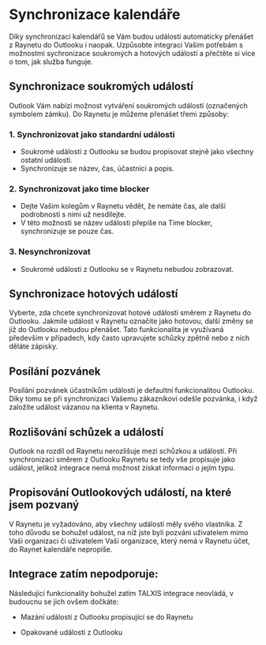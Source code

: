 # Synchronizace kalendáře

Díky synchronizaci kalendářů se Vám budou události automaticky přenášet z Raynetu do Outlooku i naopak. Uzpůsobte integraci Vašim potřebám s možnostmi sychronizace soukromých a hotových událostí a přečtěte si více o tom, jak služba funguje.

## Synchronizace soukromých událostí
Outlook Vám nabízí možnost vytváření soukromých událostí (označených symbolem zámku). Do Raynetu je můžeme přenášet třemi způsoby:

### 1. Synchronizovat jako standardní události
- Soukromé události z Outlooku se budou propisovat stejně jako všechny ostatní události.
- Synchronizuje se název, čas, účastníci a popis.

### 2. Synchronizovat jako time blocker
- Dejte Vašim kolegům v Raynetu vědět, že nemáte čas, ale další podrobnosti s nimi už nesdílejte.
- V této možnosti se název události přepíše na Time blocker, synchronizuje se pouze čas.

### 3.	Nesynchronizovat
- Soukromé události z Outlooku se v Raynetu nebudou zobrazovat.

## Synchronizace hotových událostí
Vyberte, zda chcete synchronizovat hotové události směrem z Raynetu do Outlooku. Jakmile událost v Raynetu označite jako hotovou, další změny se již do Outlooku nebudou přenášet. Tato funkcionalita je využívaná především v případech, kdy často upravujete schůzky zpětně nebo z nich děláte zápisky.

## Posílání pozvánek
Posílání pozvánek účastníkům událostí je defaultní funkcionalitou Outlooku. Díky tomu se při synchronizaci Vašemu zákazníkovi odešle pozvánka, i když založíte událost vázanou na klienta v Raynetu.

## Rozlišování schůzek a událostí
Outlook na rozdíl od Raynetu nerozlišuje mezi schůzkou a událostí. Při synchronizaci směrem z Outlooku Raynetu se tedy vše propisuje jako událost, jelikož integrace nemá možnost získat informaci o jejím typu.

## Propisování Outlookových událostí, na které jsem pozvaný
V Raynetu je vyžadováno, aby všechny události měly svého vlastníka. Z toho důvodu se bohužel událost, na níž jste byli pozváni uživatelem mimo Vaši organizaci či uživatelem Vaší organizace, který nemá v Raynetu účet, do Raynet kalendáře nepropíše.

## Integrace zatím nepodporuje:
Následující funkcionality bohužel zatím TALXIS integrace neovládá, v budoucnu se jich ovšem dočkáte:

- Mazání událostí z Outlooku propisující se do Raynetu

- Opakované události z Outlooku
